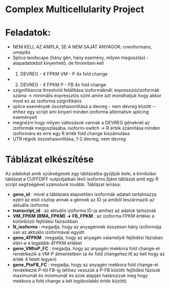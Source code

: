 # Complex Multicellularity Project

# Feladatok:
- NEM KELL AZ AMPLA, SE A NEM SAJÁT ANYAGOK: cneoformans, umaydis
- Splice landscape (hány gén, hány esemény, milyen megoszlás) - alapadatokból kinyerhető, de finomítani kell
- 1. DEVREG - 4 FPKM VM - P 4x fold change
- 2. DEVREG - 4 FPKM P - FB 4x fold change 
- szignifikancia threshold felállítása izoformáknál: expresszió/izoformák száma -> minimális expressziós szint amire azt mondhatjuk hogy akkor most ez az izoforma szignifikáns
- splice események összehasonlítása a devreg - nem devreg között -- ehhez egy script ami kinyeri minden izoforma alternative splicing eseményeit
- megnézni hogy milyen változások vannak a DEVREG géneknél az izoformák megoszlásába, isoform-switch -> R érték számítása minden izoformára és erre egy R érték fold change kiszámolása
- UTR régiók összehasonlítása, 1-2 devreg, nem devreg

# Táblázat elkészítése

Az adatokat amik szükségesek egy táblázatba gyűjtjük bele, a kiindulási táblázat a CUFFDIFF outputjaiban lévő isoforms.fpkm táblázat amit egy R script segítségével számolunk tovább.
Táblázat leírása:
- __gene_id__ : mivel a táblázata alapvetően izoformák adatait tartalmazza ezért az első oszlop annak a génnek az ID-ja amiből leszármazik az aktuális izoforma
- __transcript_id__ : az aktuális izoforma ID-ja amihez az adatok tartoznak
- __VM_FPKM__ __(RMA_FPKM)__ __->__ __FB_FPKM__ : az izoforma FPKM értékei a különböző fejlődési fázisokban
- __N_isoforms__ : megadja, hogy az anyagénnek összesen hány izoformája van az aktuális izoformával együtt
- __gene_4FPKM__ : megadja, hogy az anyagén valamelyik fejlődési fázisban eléri-e a legalább 4FPKM értéket
- __gene_VMtoP_FC__ : megadja, hogy az anyagén mekkora fold change-el rendelkezik a VM-P átmentetben (a 4x fold changehez itt az kell hogy az érték 4 felett legyen)
- __gene_PtoFB_FC__ : megadja, hogy az anyagén mekkora fold change-el rendelkezik P-től FB-ig (ehhez vesszük a P-FB közötti fejlődési fázisok maximumát és minimumát és azok alapján határozzuk meg hogy mekkora a fold change a két legtávolabbi érték között)



